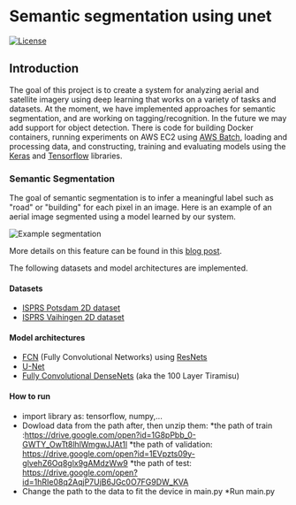 # Semantic segmentation using unet

[![License](https://img.shields.io/badge/License-Apache%202.0-blue.svg)](https://opensource.org/licenses/Apache-2.0)

## Introduction

The goal of this project is to create a system for analyzing aerial and satellite imagery using deep learning that works on a variety of tasks and datasets. At the moment, we have implemented approaches for semantic segmentation, and are working on tagging/recognition. In the future we may add support for object detection. There is code for building Docker containers, running experiments on AWS EC2 using [AWS Batch](https://aws.amazon.com/batch/), loading and processing data, and constructing, training and evaluating models
using the [Keras](https://keras.io/) and [Tensorflow](https://www.tensorflow.org/) libraries.

### Semantic Segmentation
The goal of semantic segmentation is to infer a meaningful label such as "road" or "building" for each pixel in an image. Here is an example of an aerial image segmented using a model learned by our system.

![Example segmentation](results/unet/img/good1.png)

More details on this feature can be found in this [blog post](https://www.azavea.com/blog/2017/05/30/deep-learning-on-aerial-imagery/).

The following datasets and model architectures are implemented.

#### Datasets
* [ISPRS Potsdam 2D dataset](http://www2.isprs.org/commissions/comm3/wg4/2d-sem-label-potsdam.html)
* [ISPRS Vaihingen 2D dataset](http://www2.isprs.org/commissions/comm3/wg4/2d-sem-label-vaihingen.html)

#### Model architectures
* [FCN](https://arxiv.org/abs/1411.4038) (Fully Convolutional Networks) using [ResNets](https://arxiv.org/abs/1512.03385)
* [U-Net](https://arxiv.org/abs/1505.04597)
* [Fully Convolutional DenseNets](https://arxiv.org/abs/1611.09326) (aka the 100 Layer Tiramisu)

#### How to run
* import library as: tensorflow, numpy,...
* Dowload data from the path after, then unzip them:
  *the path of train :https://drive.google.com/open?id=1G8pPbb_0-GWTY_OwTt8lhlWmgwJJAt1l
  *the path of validation: https://drive.google.com/open?id=1EVpzts09y-glvehZ6Oq8glx9gAMdzWw9
  *the path of test: https://drive.google.com/open?id=1hRIe08q2AqjP7UjB6JGc0O7FG9DW_KVA
* Change the path to the data to fit the device in main.py
*Run main.py
